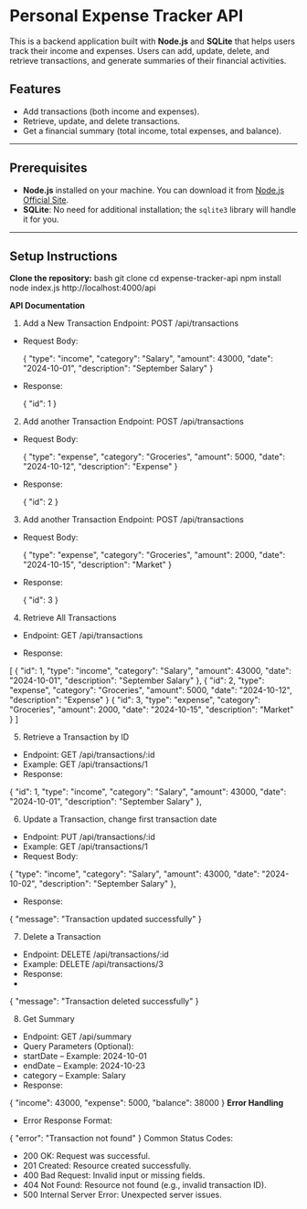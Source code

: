# Personal Expense Tracker API

This is a backend application built with **Node.js** and **SQLite** that helps users track their income and expenses. Users can add, update, delete, and retrieve transactions, and generate summaries of their financial activities.

## Features
- Add transactions (both income and expenses).
- Retrieve, update, and delete transactions.
- Get a financial summary (total income, total expenses, and balance).

---

## Prerequisites

- **Node.js** installed on your machine. You can download it from [Node.js Official Site](https://nodejs.org/).
- **SQLite**: No need for additional installation; the `sqlite3` library will handle it for you.

---

## Setup Instructions

**Clone the repository:**
   bash
   git clone <your-repo-url>
   cd expense-tracker-api
   npm install
   node index.js
   http://localhost:4000/api


**API Documentation**
1. Add a New Transaction
Endpoint: POST /api/transactions

- Request Body:

    {
    "type": "income",
    "category": "Salary",
    "amount": 43000,
    "date": "2024-10-01",
    "description": "September Salary"
    }

- Response:

    {
    "id": 1
    }

2. Add another Transaction
Endpoint: POST /api/transactions

- Request Body:

    {
    "type": "expense",
    "category": "Groceries",
    "amount": 5000,
    "date": "2024-10-12",
    "description": "Expense"
    }

- Response:

    {
    "id": 2
    }

3. Add another Transaction
Endpoint: POST /api/transactions

- Request Body:

    {
    "type": "expense",
    "category": "Groceries",
    "amount": 2000,
    "date": "2024-10-15",
    "description": "Market"
    }

- Response:

    {
    "id": 3
    }

4. Retrieve All Transactions
- Endpoint: GET /api/transactions

- Response:


[
  {
    "id": 1,
    "type": "income",
    "category": "Salary",
    "amount": 43000,
    "date": "2024-10-01",
    "description": "September Salary"
  },
  {
    "id": 2,
    "type": "expense",
    "category": "Groceries",
    "amount": 5000,
    "date": "2024-10-12",
    "description": "Expense"
    }
    {
    "id": 3,
    "type": "expense",
    "category": "Groceries",
    "amount": 2000,
    "date": "2024-10-15",
    "description": "Market"
    }
]

5. Retrieve a Transaction by ID
- Endpoint: GET /api/transactions/:id
- Example: GET /api/transactions/1
- Response:

{
    "id": 1,
    "type": "income",
    "category": "Salary",
    "amount": 43000,
    "date": "2024-10-01",
    "description": "September Salary"
  },

6. Update a Transaction, change first transaction date
- Endpoint: PUT /api/transactions/:id
- Example: GET /api/transactions/1
- Request Body:


{
    "type": "income",
    "category": "Salary",
    "amount": 43000,
    "date": "2024-10-02",
    "description": "September Salary"
  },
- Response:


{
  "message": "Transaction updated successfully"
}

7. Delete a Transaction
- Endpoint: DELETE /api/transactions/:id
- Example: DELETE /api/transactions/3
- Response:
-

{
  "message": "Transaction deleted successfully"
}

8. Get Summary
- Endpoint: GET /api/summary
- Query Parameters (Optional):
- startDate – Example: 2024-10-01
- endDate – Example: 2024-10-23
- category – Example: Salary
- Response:


{
  "income": 43000,
  "expense": 5000,
  "balance": 38000
}
**Error Handling**
- Error Response Format:

{
  "error": "Transaction not found"
}
Common Status Codes:
- 200 OK: Request was successful.
- 201 Created: Resource created successfully.
- 400 Bad Request: Invalid input or missing fields.
- 404 Not Found: Resource not found (e.g., invalid transaction ID).
- 500 Internal Server Error: Unexpected server issues.